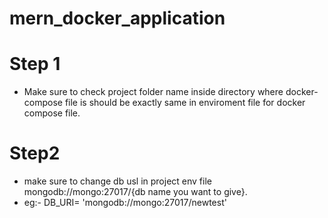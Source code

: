 # mern_docker_application

# Step 1
* Make sure to check project folder name inside directory where docker-compose file is should be exactly same in enviroment file for docker compose file.
# Step2
* make sure to change db usl in project env file mongodb://mongo:27017/{db name you want to give}.
* eg:- DB_URI= 'mongodb://mongo:27017/newtest'
